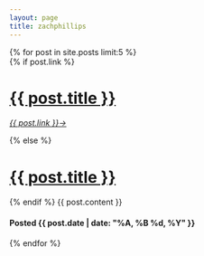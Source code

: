 ```yaml
---
layout: page
title: zachphillips
---
```


<div class="posts">
  {% for post in site.posts limit:5 %}
    <div class="post">
		  {% if post.link %}<h1><a href="{{ post.link }}">{{ post.title }}</a></h1><a href="{{ post.link }}"><p class="small"><em>{{ post.link }}→</em></p></a>{% else %}<h1><a href="{{ post.url }}">{{ post.title }}</a></h1>{% endif %}
			{{ post.content }}
			<h4>Posted {{ post.date | date: "%A, %B %d, %Y" }}</h4>
		</div>
  {% endfor %}
</div>